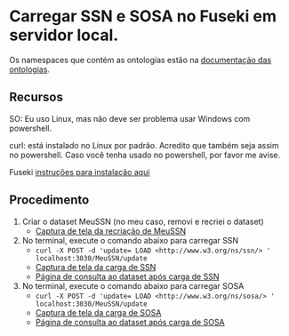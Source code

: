 # Carregar SSN e SOSA no Fuseki em servidor local.

Os namespaces que contém as ontologias estão na [documentação das ontologias](https://www.w3.org/TR/vocab-ssn/).

## Recursos

SO: Eu uso Linux, mas não deve ser problema usar Windows com powershell.

curl: está instalado no Linux por padrão. Acredito que também seja assim no powershell. Caso você tenha usado no powershell, por favor me avise.

Fuseki [instruções para instalação aqui](https://github.com/santanajods/domotic-swot#rodando-fuseki-server)

## Procedimento

1. Criar o dataset MeuSSN (no meu caso, removi e recriei o dataset)
   - [Captura de tela da recriação de MeuSSN](Imagens/Captura%20de%20tela%20de%202021-02-05%2009-38-11.png)
2. No terminal, execute o comando abaixo para carregar SSN
   - `curl -X POST -d 'update= LOAD <http://www.w3.org/ns/ssn/> ' localhost:3030/MeuSSN/update`
   - [Captura de tela da carga de SSN](Imagens/Captura%20de%20tela%20de%202021-02-05%2009-39-16.png)
   - [Página de consulta ao dataset após carga de SSN](Imagens/Captura%20de%20tela%20de%202021-02-05%2009-40-27.png)
3. No terminal, execute o comando abaixo para carregar SOSA
   - `curl -X POST -d 'update= LOAD <http://www.w3.org/ns/sosa/> ' localhost:3030/MeuSSN/update`
   - [Captura de tela da carga de SOSA](Imagens/Captura%20de%20tela%20de%202021-02-05%2009-40-47.png)
   - [Página de consulta ao dataset após carga de SOSA](Imagens/Captura%20de%20tela%20de%202021-02-05%2009-41-10.png)


